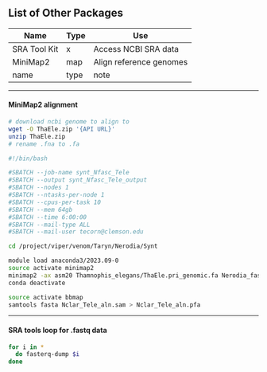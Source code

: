 ## List of Other Packages

Name | Type | Use
--- | --- | ---
SRA Tool Kit | x | Access NCBI SRA data
MiniMap2 | map | Align reference genomes
name | type | note

---
#### MiniMap2 alignment
```sh
# download ncbi genome to align to
wget -O ThaEle.zip '{API URL}'
unzip ThaEle.zip
# rename .fna to .fa
```

```sh
#!/bin/bash

#SBATCH --job-name synt_Nfasc_Tele
#SBATCH --output synt_Nfasc_Tele_output
#SBATCH --nodes 1
#SBATCH --ntasks-per-node 1
#SBATCH --cpus-per-task 10
#SBATCH --mem 64gb
#SBATCH --time 6:00:00
#SBATCH --mail-type ALL
#SBATCH --mail-user tecorn@clemson.edu

cd /project/viper/venom/Taryn/Nerodia/Synt

module load anaconda3/2023.09-0
source activate minimap2
minimap2 -ax asm20 Thamnophis_elegans/ThaEle.pri_genomic.fa Nerodia_fasciata.fa > Nfasc_Teleg_aln.sam
conda deactivate

source activate bbmap
samtools fasta Nclar_Tele_aln.sam > Nclar_Tele_aln.pfa
```
---
#### SRA tools loop for .fastq data
```sh
for i in *
  do fasterq-dump $i
done
```
